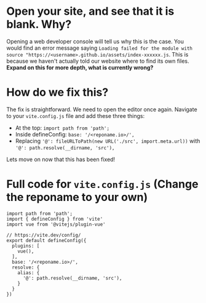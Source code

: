 # Open your site, and see that it is blank. Why?

Opening a web developer console will tell us why this is the case. You would find an error message saying `Loading failed for the module with source "https://<username>.github.io/assets/index-xxxxxx.js`. This is because we haven't actually told our website where to find its own files. **Expand on this for more depth, what is currently wrong?**

# How do we fix this?

The fix is straightforward. We need to open the editor once again. Navigate to your `vite.config.js` file and add these three things: 

- At the top: `import path from 'path';`
- Inside defineConfig: `base: '/<reponame.io>/',`
- Replacing `'@': fileURLToPath(new URL('./src', import.meta.url))` with `'@': path.resolve(__dirname, 'src'),`

Lets move on now that this has been fixed!

# Full code for `vite.config.js` (Change the reponame to your own)
```
import path from 'path';
import { defineConfig } from 'vite'
import vue from '@vitejs/plugin-vue'

// https://vite.dev/config/
export default defineConfig({
  plugins: [
    vue(),
  ],
  base: '/<reponame.io>/',
  resolve: {
    alias: {
      '@': path.resolve(__dirname, 'src'),
    }
  }
})
```